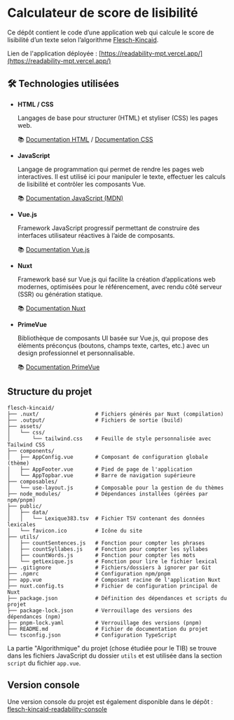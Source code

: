 # Calculateur de score de lisibilité

Ce dépôt contient le code d’une application web qui calcule le score de lisibilité d’un texte selon l’algorithme [Flesch-Kincaid](https://fr.wikipedia.org/wiki/Tests_de_lisibilit%C3%A9_Flesch-Kincaid).

Lien de l'application déployée : [https://readability-mpt.vercel.app/](https://readability-mpt.vercel.app/)

## 🛠️ Technologies utilisées

- **HTML / CSS**

    Langages de base pour structurer (HTML) et styliser (CSS) les pages web.

    📚 [Documentation HTML](https://developer.mozilla.org/fr/docs/Web/HTML) / [Documentation CSS](https://developer.mozilla.org/fr/docs/Web/CSS)

- **JavaScript**

    Langage de programmation qui permet de rendre les pages web interactives. Il est utilisé ici pour manipuler le texte, effectuer les calculs de lisibilité et contrôler les composants Vue.

    📚 [Documentation JavaScript (MDN)](https://developer.mozilla.org/fr/docs/Web/JavaScript)

- **Vue.js**

    Framework JavaScript progressif permettant de construire des interfaces utilisateur réactives à l’aide de composants.

    📚 [Documentation Vue.js](https://vuejs.org/guide/introduction.html)

- **Nuxt**

    Framework basé sur Vue.js qui facilite la création d’applications web modernes, optimisées pour le référencement, avec rendu côté serveur (SSR) ou génération statique.

    📚 [Documentation Nuxt](https://nuxt.com/docs/getting-started/introduction)

- **PrimeVue**

    Bibliothèque de composants UI basée sur Vue.js, qui propose des éléments préconçus (boutons, champs texte, cartes, etc.) avec un design professionnel et personnalisable.

    📚 [Documentation PrimeVue](https://primevue.org/)

## Structure du projet

```
flesch-kincaid/
├── .nuxt/                  # Fichiers générés par Nuxt (compilation)
├── .output/                # Fichiers de sortie (build)
├── assets/
│   └── css/
│       └── tailwind.css    # Feuille de style personnalisée avec Tailwind CSS
├── components/
│   ├── AppConfig.vue       # Composant de configuration globale (thème)
│   ├── AppFooter.vue       # Pied de page de l'application
│   └── AppTopbar.vue       # Barre de navigation supérieure
├── composables/
│   └── use-layout.js       # Composable pour la gestion de du thèmes
├── node_modules/           # Dépendances installées (gérées par npm/pnpm)
├── public/
│   ├── data/
│   │   └── Lexique383.tsv  # Fichier TSV contenant des données lexicales
│   └── favicon.ico         # Icône du site
├── utils/
│   ├── countSentences.js   # Fonction pour compter les phrases
│   ├── countSyllabes.js    # Fonction pour compter les syllabes
│   ├── countWords.js       # Fonction pour compter les mots
│   └── getLexique.js       # Fonction pour lire le fichier lexical
├── .gitignore              # Fichiers/dossiers à ignorer par Git
├── .npmrc                  # Configuration npm/pnpm
├── app.vue                 # Composant racine de l'application Nuxt
├── nuxt.config.ts          # Fichier de configuration principal de Nuxt
├── package.json            # Définition des dépendances et scripts du projet
├── package-lock.json       # Verrouillage des versions des dépendances (npm)
├── pnpm-lock.yaml          # Verrouillage des versions (pnpm)
├── README.md               # Fichier de documentation du projet
└── tsconfig.json           # Configuration TypeScript
```

La partie "Algorithmique" du projet (chose étudiée pour le TIB) se trouve dans les fichiers JavaScript du dossier `utils` et est utilisée dans la section `script` du fichier `app.vue`.

## Version console

Une version console du projet est également disponible dans le dépôt : [flesch-kincaid-readability-console](https://github.com/0x000EDGE/flesch-kincaid-readability-console)
